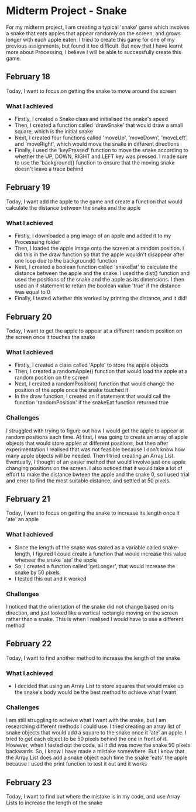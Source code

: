 # Midterm Project - Snake

For my midterm project, I am creating a typical 'snake' game which involves a snake that eats apples that appear randomly on the screen, and grows longer with each apple eaten. I tried to create this game for one of my previous assignments, but found it too difficult. But now that I have learnt more about Processing, I believe I will be able to successfully create this game.

## February 18

Today, I want to focus on getting the snake to move around the screen

### What I achieved

- Firstly, I created a Snake class and initialised the snake's speed
- Then, I created a function called 'drawSnake' that would draw a small square, which is the initial snake
- Next, I created four functions called 'moveUp', 'moveDown', 'moveLeft', and 'moveRight', which would move the snake in different directions
- Finally, I used the 'keyPressed' function to move the snake according to whether the UP, DOWN, RIGHT and LEFT key was pressed. I made sure to use the 'background() function to ensure that the moving snake doesn't leave a trace behind

## February 19

Today, I want add the apple to the game and create a function that would calculate the distance between the snake and the apple

### What I achieved

- Firstly, I downloaded a png image of an apple and added it to my Processsing folder
- Then, I loaded the apple image onto the screen at a random position. I did this in the draw function so that the apple wouldn't disappear after one loop due to the background() function
- Next, I created a boolean function called 'snakeEat' to calculate the distance between the apple and the snake. I used the dist() function and used the positions of the snake and the apple as its dimensions. I then used an if statement to return the boolean value 'true' if the distance was equal to 0
- Finally, I tested whether this worked by printing the distance, and it did!

## February 20

Today, I want to get the apple to appear at a different random position on the screen once it touches the snake

### What I achieved

- Firstly, I created a class called 'Apple' to store the apple objects
- Then, I created a randomApple() function that would load the apple at a random position on the screen
- Next, I created a randomPosition() function that would change the position of the apple once the snake touched it
- In the draw function, I created an if statement that would call the function 'randomPosition' if the snakeEat function returned true

### Challenges

I struggled with trying to figure out how I would get the apple to appear at random positions each time. At first, I was going to create an array of apple objects that would store apples at different positions, but then after experimentation I realised that was not feasible because I don't know how many apple objects will be needed. Then I tried creating an Array List. Eventually, I thought of an easier method that would involve just one apple changing positions on the screen. I also noticed that it would take a lot of effort to make the distance bwteen the apple and the snake 0, so I used trial and error to find the most suitable distance, and settled at 50 pixels.

## February 21

Today, I want to focus on getting the snake to increase its length once it 'ate' an apple

### What I achieved

- Since the length of the snake was stored as a variable called snake-length, I figured I could create a function that would increase this value wheneer the snake 'ate' the apple
- So, I created a function called 'getLonger', that would increase the snake by 50 pixels
- I tested this out and it worked

### Challenges

I noticed that the orientation of the snake did not change based on its direction, and just looked like a vertical rectangle moving on the screen rather than a snake. This is when I realised I would have to use a different method

## February 22

Today, I want to find another method to increase the length of the snake

### What I achieved

- I decided that using an Array List to store squares that would make up the snake's body would be the best method to achieve what I want

### Challenges

I am still struggling to acheive what I want with the snake, but I am researching different methods I could use. I tried creating an array list of snake objects that would add a square to the snake once it 'ate' an apple. I tried to get each object to be 50 pixels behind the one in front of it. However, when I tested out the code, all it did was move the snake 50 pixels backwards. So, I know I have made a mistake somewhere. But I know that the Array List does add a snake object each time the snake 'eats' the apple because I used the print function to test it out and it works

## February 23

Today, I want to find out where the mistake is in my code, and use Array Lists to increase the length of the snake
